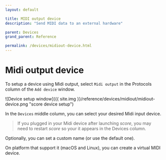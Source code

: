```yaml
---
layout: default

title: MIDI output device
description: "Send MIDI data to an external hardware"

parent: Devices
grand_parent: Reference

permalink: /devices/midiout-device.html
---
```


# Midi output device

To setup a device using Midi output, select `Midi output` in the Protocols column of the `Add device` window.

![Device setup window]({{ site.img }}/reference/devices/midiout/midiout-device.png "score device setup")

In the `Devices` middle column, you can select your desired Midi input device.

> If you plugged in your Midi device after launching *score*, you may need to restart *score* so your it appears in the Devices column.

Optionally, you can set a custom name (or use the default one).

On platform that support it (macOS and Linux), you can create a virtual MIDI device.